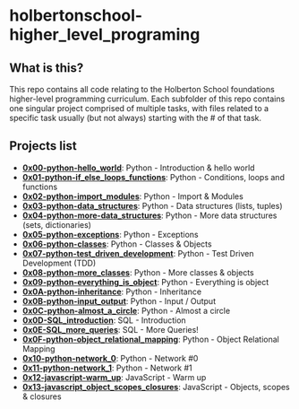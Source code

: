 # holbertonschool-higher_level_programing

## What is this?

This repo contains all code relating to the Holberton School foundations higher-level programming curriculum.
Each subfolder of this repo contains one singular project comprised of multiple tasks, with files related to a specific task usually (but not always) starting with the # of that task.

## Projects list
* **[0x00-python-hello_world](https://github.com/ThibaudP/holbertonschool-higher_level_programming/tree/main/0x00-python-hello_world)**: Python - Introduction & hello world
* **[0x01-python-if_else_loops_functions](https://github.com/ThibaudP/holbertonschool-higher_level_programming/tree/main/0x01-python-if_else_loops_functions)**: Python - Conditions, loops and functions
* **[0x02-python-import_modules](https://github.com/ThibaudP/holbertonschool-higher_level_programming/tree/main/0x02-python-import_modules)**: Python - Import & Modules
* **[0x03-python-data_structures](https://github.com/ThibaudP/holbertonschool-higher_level_programming/tree/main/0x03-python-data_structures)**: Python - Data structures (lists, tuples)
* **[0x04-python-more-data_structures](https://github.com/ThibaudP/holbertonschool-higher_level_programming/tree/main/0x04-python-more_data_structures)**: Python - More data structures (sets, dictionaries)
* **[0x05-python-exceptions](https://github.com/ThibaudP/holbertonschool-higher_level_programming/tree/main/0x05-python-exceptions)**: Python - Exceptions
* **[0x06-python-classes](https://github.com/ThibaudP/holbertonschool-higher_level_programming/tree/main/0x06-python-classes)**: Python - Classes & Objects
* **[0x07-python-test_driven_development](https://github.com/ThibaudP/holbertonschool-higher_level_programming/tree/main/0x07-test_driven_development)**: Python - Test Driven Development (TDD)
* **[0x08-python-more_classes](https://github.com/ThibaudP/holbertonschool-higher_level_programming/tree/main/0x08-python-more_classes)**: Python - More classes & objects
* **[0x09-python-everything_is_object](https://github.com/ThibaudP/holbertonschool-higher_level_programming/tree/main/0x09-python-everything_is_object)**: Python - Everything is object
* **[0x0A-python-inheritance](https://github.com/ThibaudP/holbertonschool-higher_level_programming/tree/main/0x0A-python-inheritance)**: Python - Inheritance
* **[0x0B-python-input_output](https://github.com/ThibaudP/holbertonschool-higher_level_programming/tree/main/0x0B-python-input_output)**: Python - Input / Output
* **[0x0C-python-almost_a_circle](https://github.com/ThibaudP/holbertonschool-higher_level_programming/tree/main/0x0C-python-almost_a_circle)**: Python - Almost a circle
* **[0x0D-SQL_introduction](https://github.com/ThibaudP/holbertonschool-higher_level_programming/tree/main/0x0D-SQL_introduction)**: SQL - Introduction
* **[0x0E-SQL_more_queries](https://github.com/ThibaudP/holbertonschool-higher_level_programming/tree/main/0x0E-SQL_more_queries)**: SQL - More Queries!
* **[0x0F-python-object_relational_mapping](https://github.com/ThibaudP/holbertonschool-higher_level_programming/tree/main/0x0F-python-object_relational_mapping)**: Python - Object Relational Mapping
* **[0x10-python-network_0](https://github.com/ThibaudP/holbertonschool-higher_level_programming/tree/main/0x10-python-network_0)**: Python - Network #0
* **[0x11-python-network_1](https://github.com/ThibaudP/holbertonschool-higher_level_programming/tree/main/0x11-python-network_1)**: Python - Network #1
* **[0x12-javascript-warm_up](https://github.com/ThibaudP/holbertonschool-higher_level_programming/tree/main/0x12-javascript-warm_up)**: JavaScript - Warm up
* **[0x13-javascript_object_scopes_closures](https://github.com/ThibaudP/holbertonschool-higher_level_programming/tree/main/0x13-javascript_object_scopes_closures)**: JavaScript - Objects, scopes & closures
